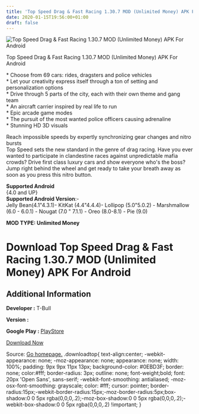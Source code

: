 ```yaml
---
title: 'Top Speed Drag & Fast Racing 1.30.7 MOD (Unlimited Money) APK For Android'
date: 2020-01-15T19:56:00+01:00
draft: false
---
```


![Top Speed Drag & Fast Racing 1.30.7 MOD (Unlimited Money) APK For Android](https://i1.wp.com/apkhome.net/wp-content/uploads/2020/01/Top-Speed-Drag-Fast-Racing-1.30.7-MOD-Unlimited-Money.png "Top Speed Drag & Fast Racing 1.30.7 MOD (Unlimited Money) APK For Android")

  

Top Speed Drag & Fast Racing 1.30.7 MOD (Unlimited Money) APK For Android

\* Choose from 69 cars: rides, dragsters and police vehicles  
\* Let your creativity express itself through a ton of setting and personalization options  
\* Drive through 5 parts of the city, each with their own theme and gang team  
\* An aircraft carrier inspired by real life to run  
\* Epic arcade game modes  
\* The pursuit of the most wanted police officers causing adrenaline  
\* Stunning HD 3D visuals

Reach impossible speeds by expertly synchronizing gear changes and nitro bursts  
Top Speed sets the new standard in the genre of drag racing. Have you ever wanted to participate in clandestine races against unpredictable mafia crowds? Drive first class luxury cars and show everyone who's the boss? Jump right behind the wheel and get ready to take your breath away as soon as you press this nitro button.

**Supported Android**  
{4.0 and UP}  
**Supported Android Version**:-  
Jelly Bean(4.1"4.3.1)- KitKat (4.4"4.4.4)- Lollipop (5.0"5.0.2) - Marshmallow (6.0 - 6.0.1) - Nougat (7.0 " 7.1.1) - Oreo (8.0-8.1) - Pie (9.0)

**MOD TYPE: Unlimited Money**

Download Top Speed Drag & Fast Racing 1.30.7 MOD (Unlimited Money) APK For Android
==================================================================================

Additional Information
----------------------

**Developer :** T-Bull

**Version :**

**Google Play :** [PlayStore](https://play.google.com/store/apps/details?id=com.tbegames.and.top_speed_racing)

  

[Download Now](https://store4app.co/post/top-speed-drag-amp-fast-racing-1-30-7-mod-unlimited-money-apk-for-android_1579114290)

  
Source: [Go homepage.](https://store4app.co/post/top-speed-drag-amp-fast-racing-1-30-7-mod-unlimited-money-apk-for-android_1579114290) .downloadtop{ text-align:center; -webkit-appearance: none; -moz-appearance: none; appearance: none; width: 100%; padding: 9px 9px 11px 13px; background-color: #0EBD3F; border: none; color:#fff; border-radius: 3px; outline: none; font-weight;bold; font: 20px 'Open Sans', sans-serif; -webkit-font-smoothing: antialiased; -moz-osx-font-smoothing: grayscale; color: #fff; cursor: pointer; border-radius:15px;-webkit-border-radius:15px;-moz-border-radius:5px;box-shadow:0 0 5px rgba(0,0,0,.2);-moz-box-shadow:0 0 5px rgba(0,0,0,.2);-webkit-box-shadow:0 0 5px rgba(0,0,0,.2) !important; }